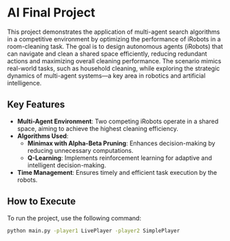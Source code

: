 # AI Final Project

This project demonstrates the application of multi-agent search algorithms in a competitive environment by optimizing the performance of iRobots in a room-cleaning task. The goal is to design autonomous agents (iRobots) that can navigate and clean a shared space efficiently, reducing redundant actions and maximizing overall cleaning performance. The scenario mimics real-world tasks, such as household cleaning, while exploring the strategic dynamics of multi-agent systems—a key area in robotics and artificial intelligence.

## Key Features

- **Multi-Agent Environment**: Two competing iRobots operate in a shared space, aiming to achieve the highest cleaning efficiency.
- **Algorithms Used**:
  - **Minimax with Alpha-Beta Pruning**: Enhances decision-making by reducing unnecessary computations.
  - **Q-Learning**: Implements reinforcement learning for adaptive and intelligent decision-making.
- **Time Management**: Ensures timely and efficient task execution by the robots.

## How to Execute

To run the project, use the following command:

```bash
python main.py -player1 LivePlayer -player2 SimplePlayer
